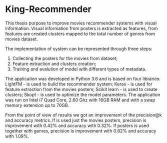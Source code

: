 # King-Recommender
This thesis purpose to improve movies recommender systems with visual information. Visual information from posters is extracted as features, from features are created clusters mapped to the total number of genres from movies dataset.

The implementation of system can be represented through three steps: 
1. Collecting the posters for the movies from dataset;
2. Feature extraction and clusters creation;
3. Training and evalution of model with different types of metadata.

The application was developed in Python 3.6 and is based on four libraries: LightFM - is used to build the recommender system; Keras - is used for feature extraction from the movies posters; Scikit learn - is used to create clusters; Skopt - is used to optimize the model parameters. The application was run on Intel i7 Quad Core, 2.60 Ghz with 16GB RAM and with a swap memory extension up to 70GB.

From the point of view of results we got an improvement of the precision@k and accuracy metrics. If is used just the movies posters, precision is improvement with 0.42\% and accuracy with 0.32\%. If posters is used together with genres, precision is improvement with 0.82\% and accuracy with 1.09\%.

